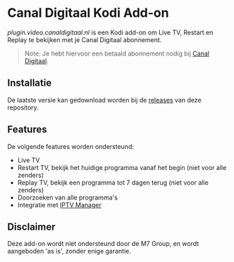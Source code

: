 # Canal Digitaal Kodi Add-on

*plugin.video.canaldigitaal.nl* is een Kodi add-on om Live TV, Restart en Replay te bekijken met je Canal Digitaal
abonnement.

> Note: Je hebt hiervoor een betaald abonnement nodig bij [Canal Digitaal](https://www.canaldigitaal.nl/).

## Installatie

De laatste versie kan gedownload worden bij de [releases](https://github.com/add-ons/plugin.video.tvvlaanderen/releases)
van deze repository.

## Features

De volgende features worden ondersteund:

* Live TV
* Restart TV, bekijk het huidige programma vanaf het begin (niet voor alle zenders)
* Replay TV, bekijk een programma tot 7 dagen terug (niet voor alle zenders)
* Doorzoeken van alle programma's
* Integratie met [IPTV Manager](https://github.com/add-ons/service.iptv.manager)

## Disclaimer

Deze add-on wordt niet ondersteund door de M7 Group, en wordt aangeboden 'as is', zonder enige garantie.